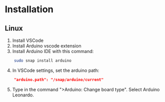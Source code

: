 # Installation 

## Linux
1. Install VSCode
2. Install Arduino vscode extension
3. Install Arduino IDE with this command: 
```bash
    sudo snap install arduino
```
4. In VSCode settings, set the arduino path:
```json 
    "arduino.path": "/snap/arduino/current"
```
5. Type in the command ">Arduino: Change board type". Select Arduino Leonardo.
